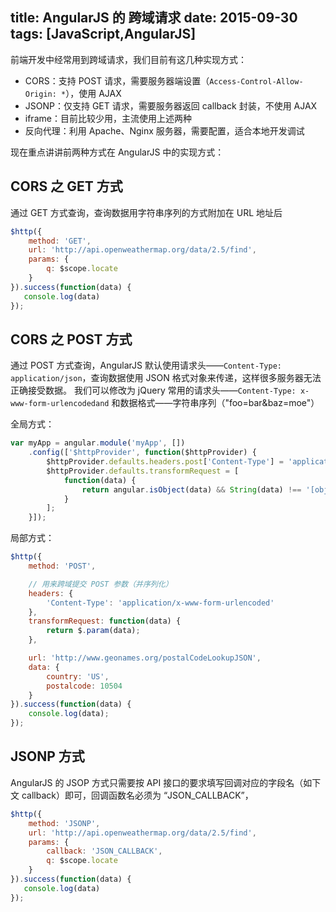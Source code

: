 title: AngularJS 的 跨域请求
date: 2015-09-30
tags: [JavaScript,AngularJS]
---
前端开发中经常用到跨域请求，我们目前有这几种实现方式：
* CORS：支持 POST 请求，需要服务器端设置（`Access-Control-Allow-Origin: *`），使用 AJAX
* JSONP：仅支持 GET 请求，需要服务器返回 callback 封装，不使用 AJAX
* iframe：目前比较少用，主流使用上述两种
* 反向代理：利用 Apache、Nginx 服务器，需要配置，适合本地开发调试

现在重点讲讲前两种方式在 AngularJS 中的实现方式：
## CORS 之 GET 方式
通过 GET 方式查询，查询数据用字符串序列的方式附加在 URL 地址后

``` javascript
$http({
    method: 'GET',
    url: 'http://api.openweathermap.org/data/2.5/find',
    params: {
        q: $scope.locate
    }
}).success(function(data) {
   console.log(data)
});
```

## CORS 之 POST 方式
通过 POST 方式查询，AngularJS 默认使用请求头——`Content-Type: application/json`，查询数据使用 JSON 格式对象来传递，这样很多服务器无法正确接受数据。
我们可以修改为 jQuery 常用的请求头——`Content-Type: x-www-form-urlencodedand` 和数据格式——字符串序列（"foo=bar&baz=moe"）

全局方式：
``` javascript
var myApp = angular.module('myApp', [])
    .config(['$httpProvider', function($httpProvider) {
        $httpProvider.defaults.headers.post['Content-Type'] = 'application/x-www-form-urlencoded';
        $httpProvider.defaults.transformRequest = [
            function(data) {
                return angular.isObject(data) && String(data) !== '[object File]' ? $.param(data) : data;
            }
        ];
    }]);
```

局部方式：
``` javascript
$http({
    method: 'POST',

    // 用来跨域提交 POST 参数（并序列化）
    headers: {
        'Content-Type': 'application/x-www-form-urlencoded'
    },
    transformRequest: function(data) {
        return $.param(data);
    },

    url: 'http://www.geonames.org/postalCodeLookupJSON',
    data: {
        country: 'US',
        postalcode: 10504
    }
}).success(function(data) {
    console.log(data);
});
```

## JSONP 方式
AngularJS 的 JSOP 方式只需要按 API 接口的要求填写回调对应的字段名（如下文 callback）即可，回调函数名必须为 “JSON_CALLBACK”，
``` javascript
$http({
    method: 'JSONP',
    url: 'http://api.openweathermap.org/data/2.5/find',
    params: {
        callback: 'JSON_CALLBACK',
        q: $scope.locate
    }
}).success(function(data) {
   console.log(data)
});
```
